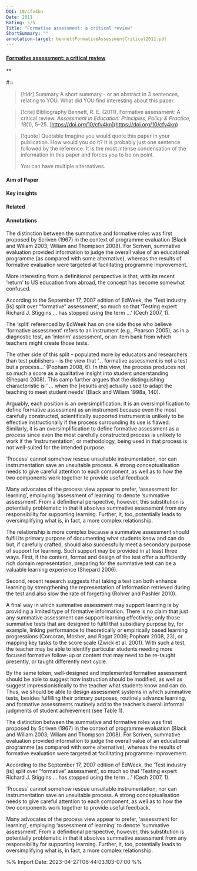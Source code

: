 ```yaml
---
DOI: 10/cfv4kn
Date: 2011
Rating: 5/5
Title: "Formative assessment: a critical review"
ShortSummary: ""
annotation-target: bennettFormativeAssessmentCritical2011.pdf
---
```



#### [Formative assessment: a critical review](bennettFormativeAssessmentCritical2011.pdf)
**

#💥

> [!tldr] Summary
> A short summary - or an abstract in 3 sentences, relating to YOU. What did YOU find interesting about this paper. 

> [!cite] Bibliography
>Bennett, R. E. (2011). Formative assessment: A critical review. _Assessment in Education: Principles, Policy & Practice_, _18_(1), 5–25. [https://doi.org/10/cfv4kn](https://doi.org/10/cfv4kn)

> [!quote] Quotable
> Imagine you would quote this paper in your publication. How would you do it? It is probably just one sentence followed by the reference. It is the most intense condensation of the information in this paper and forces you to be on point. 
> 
> You can have multiple alternatives. 


#### Aim of Paper


#### Key insights 


#### Related

#### Annotations


The distinction between the summative and formative roles was first proposed by Scriven (1967) in the context of programme evaluation (Black and Wiliam 2003; Wiliam and Thompson 2008). For Scriven, summative evaluation provided information to judge the overall value of an educational programme (as compared with some alternative), whereas the results of formative evaluation were targeted at facilitating programme improvement. 

 

More interesting from a definitional perspective is that, with its recent ‘return’ to US education from abroad, the concept has become somewhat confused. 

 

According to the September 17, 2007 edition of EdWeek, the ‘Test industry [is] split over “formative” assessment’, so much so that ‘Testing expert Richard J. Stiggins ... has stopped using the term ...’ (Cech 2007, 1). 

 

The ‘split’ referenced by EdWeek has on one side those who believe ‘formative assessment’ refers to an instrument (e.g., Pearson 2005), as in a diagnostic test, an ‘interim’ assessment, or an item bank from which teachers might create those tests. 

 

The other side of this split – populated more by educators and researchers than test publishers – is the view that ‘... formative assessment is not a test but a process...’ (Popham 2008, 6). In this view, the process produces not so much a score as a qualitative insight into student understanding (Shepard 2008). This camp further argues that the distinguishing characteristic is ‘ ... when the [results are] actually used to adapt the teaching to meet student needs’ (Black and Wiliam 1998a, 140). 

 

Arguably, each position is an oversimplification. It is an oversimplification to define formative assessment as an instrument because even the most carefully constructed, scientifically supported instrument is unlikely to be effective instructionally if the process surrounding its use is flawed. Similarly, it is an oversimplification to define formative assessment as a process since even the most carefully constructed process is unlikely to work if the ‘instrumentation’, or methodology, being used in that process is not well-suited for the intended purpose. 

 

‘Process’ cannot somehow rescue unsuitable instrumentation, nor can instrumentation save an unsuitable process. A strong conceptualisation needs to give careful attention to each component, as well as to how the two components work together to provide useful feedback 

 

Many advocates of the process view appear to prefer, ‘assessment for learning’, employing ‘assessment of learning’ to denote ‘summative assessment’. From a definitional perspective, however, this substitution is potentially problematic in that it absolves summative assessment from any responsibility for supporting learning. Further, it, too, potentially leads to oversimplifying what is, in fact, a more complex relationship. 

 

The relationship is more complex because a summative assessment should fulfil its primary purpose of documenting what students know and can do but, if carefully crafted, should also successfully meet a secondary purpose of support for learning. Such support may be provided in at least three ways. First, if the content, format and design of the test offer a sufficiently rich domain representation, preparing for the summative test can be a valuable learning experience (Shepard 2006). 

 

Second, recent research suggests that taking a test can both enhance learning by strengthening the representation of information retrieved during the test and also slow the rate of forgetting (Rohrer and Pashler 2010). 

 

A final way in which summative assessment may support learning is by providing a limited type of formative information. There is no claim that just any summative assessment can support learning effectively; only those summative tests that are designed to fulfil that subsidiary purpose by, for example, linking performance to theoretically or empirically based learning progressions (Corcoran, Mosher, and Rogat 2009; Popham 2008, 23), or mapping key tasks to the score scale (Zwick et al. 2001). With such a test, the teacher may be able to identify particular students needing more focused formative follow-up or content that may need to be re-taught presently, or taught differently next cycle. 

 

By the same token, well-designed and implemented formative assessment should be able to suggest how instruction should be modified, as well as suggest impressionistically to the teacher what students know and can do. Thus, we should be able to design assessment systems in which summative tests, besides fulfilling their primary purposes, routinely advance learning, and formative assessments routinely add to the teacher’s overall informal judgments of student achievement (see Table 1). 

 

The distinction between the summative and formative roles was first proposed by Scriven (1967) in the context of programme evaluation (Black and Wiliam 2003; Wiliam and Thompson 2008). For Scriven, summative evaluation provided information to judge the overall value of an educational programme (as compared with some alternative), whereas the results of formative evaluation were targeted at facilitating programme improvement. 

 

According to the September 17, 2007 edition of EdWeek, the ‘Test industry [is] split over “formative” assessment’, so much so that ‘Testing expert Richard J. Stiggins … has stopped using the term …’ (Cech 2007, 1). 

 

‘Process’ cannot somehow rescue unsuitable instrumentation, nor can instrumentation save an unsuitable process. A strong conceptualisation needs to give careful attention to each component, as well as to how the two components work together to provide useful feedback. 

 

Many advocates of the process view appear to prefer, ‘assessment for learning’, employing ‘assessment of learning’ to denote ‘summative assessment’. From a definitional perspective, however, this substitution is potentially problematic in that it absolves summative assessment from any responsibility for supporting learning. Further, it, too, potentially leads to oversimplifying what is, in fact, a more complex relationship. 

 




%% Import Date: 2023-04-27T06:44:03.103-07:00 %%
